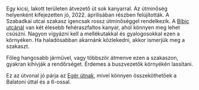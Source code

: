 Egy kicsi, lakott területen átvezető út sok kanyarral. Az útminőség helyenként kifejezetten jó, 2022. áprilisában részben felújították. A Szabadkai utcai szakasz igencsak rossz útminőséggel rendelkezik. A [Bíbic utcánál](#geo:Feh%C3%A9r%20Aszfaltos%20Kanyarok@47.412446,19.004496/?b=A%20helyjel%C3%B6l%C5%91%20k%C3%B6rny%C3%A9ki%20kanyarok%20cs%C3%BAsz%C3%B3s%20feh%C3%A9r%20aszfaltosak.%20%C3%89rdemes%20%C3%B3vatosan%20kitapasztalni.) van két élesebb fehéraszfaltos kanyar, ahol könnyen meg lehet csúszni. Nagyon vigyázni kell a mellékutakkal és gyalogosokkal ezen a környéken. Ha haladósabban akarnánk közlekedni, akkor ismerjük meg a szakaszt.

Főleg hangosabb járművel, vagy többször átmenve ezen a szakaszon, gyakran kihívják a rendőrséget. Érdemes a buszvezetők környékén lassítani.

Ez az útvonal jó párja az [Egér útnak](#Egerut), mivel könnyen összeköthetőek a Balatoni úttal és a 6-ossal.
